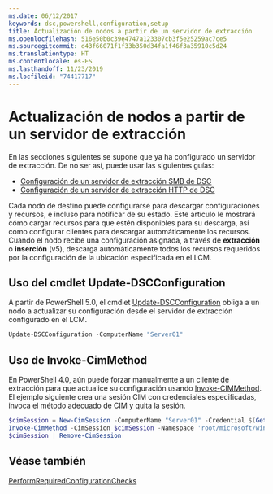 ```yaml
---
ms.date: 06/12/2017
keywords: dsc,powershell,configuration,setup
title: Actualización de nodos a partir de un servidor de extracción
ms.openlocfilehash: 516e50b0c39e4747a123307cb3f5e25259ac7ce5
ms.sourcegitcommit: d43f66071f1f33b350d34fa1f46f3a35910c5d24
ms.translationtype: HT
ms.contentlocale: es-ES
ms.lasthandoff: 11/23/2019
ms.locfileid: "74417717"
---
```

# <a name="update-nodes-from-a-pull-server"></a>Actualización de nodos a partir de un servidor de extracción

En las secciones siguientes se supone que ya ha configurado un servidor de extracción. De no ser así, puede usar las siguientes guías:

- [Configuración de un servidor de extracción SMB de DSC](pullServerSmb.md)
- [Configuración de un servidor de extracción HTTP de DSC](pullServer.md)

Cada nodo de destino puede configurarse para descargar configuraciones y recursos, e incluso para notificar de su estado. Este artículo le mostrará cómo cargar recursos para que estén disponibles para su descarga, así como configurar clientes para descargar automáticamente los recursos. Cuando el nodo recibe una configuración asignada, a través de **extracción** o **inserción** (v5), descarga automáticamente todos los recursos requeridos por la configuración de la ubicación especificada en el LCM.

## <a name="using-the-update-dscconfiguration-cmdlet"></a>Uso del cmdlet Update-DSCConfiguration

A partir de PowerShell 5.0, el cmdlet [Update-DSCConfiguration](/powershell/module/psdesiredstateconfiguration/update-dscconfiguration) obliga a un nodo a actualizar su configuración desde el servidor de extracción configurado en el LCM.

```powershell
Update-DSCConfiguration -ComputerName "Server01"
```

## <a name="using-invoke-cimmethod"></a>Uso de Invoke-CimMethod

En PowerShell 4.0, aún puede forzar manualmente a un cliente de extracción para que actualice su configuración usando [Invoke-CIMMethod](/powershell/module/cimcmdlets/invoke-cimmethod). El ejemplo siguiente crea una sesión CIM con credenciales especificadas, invoca el método adecuado de CIM y quita la sesión.

```powershell
$cimSession = New-CimSession -ComputerName "Server01" -Credential $(Get-Credential)
Invoke-CimMethod -CimSession $cimSession -Namespace 'root/microsoft/windows/desiredstateconfiguration' -Class 'MSFT_DscLocalConfigurationManager' -MethodName 'PerformRequiredConfigurationChecks' -Arguments @{ 'Flags' = [uint32]1 } -Verbose
$cimSession | Remove-CimSession
```

## <a name="see-also"></a>Véase también

[PerformRequiredConfigurationChecks](/powershell/scripting/dsc/msft-dsclocalconfigurationmanager-performrequiredconfigurationchecks)
